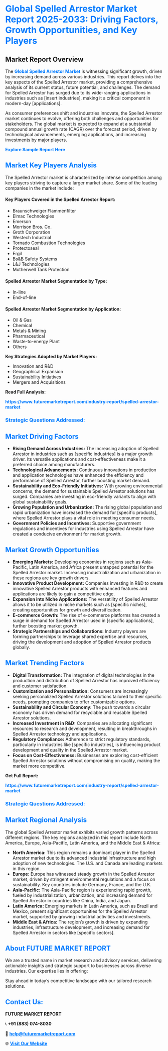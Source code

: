 <h1 style="color: #007BFF;">Global Spelled Arrestor Market Report 2025-2033: Driving Factors, Growth Opportunities, and Key Players</h1>

<section id="overview">
<h2>Market Report Overview</h2>
<p>The <a href="https://www.futuremarketreport.com/industry-report/spelled-arrestor-market" style="color: #007BFF; text-decoration: none;"><strong>Global Spelled Arrestor Market</strong></a> is witnessing significant growth, driven by increasing demand across various industries. This report delves into the key aspects of the Spelled Arrestor market, providing a comprehensive analysis of its current status, future potential, and challenges. The demand for Spelled Arrestor has surged due to its wide-ranging applications in industries such as [insert industries], making it a critical component in modern-day [applications].</p>
<p>As consumer preferences shift and industries innovate, the Spelled Arrestor market continues to evolve, offering both challenges and opportunities for stakeholders. The global market is expected to expand at a substantial compound annual growth rate (CAGR) over the forecast period, driven by technological advancements, emerging applications, and increasing investments by major players.</p>
</section>

<section id="overview">
<p><a href="https://www.futuremarketreport.com/request-sample/reportId=62193" style="color: #007BFF; text-decoration: none;"><strong>Explore Sample Report Here</strong></a></p>
</section>

<section id="key-players">
<h2 style="color: #007BFF;">Market Key Players Analysis</h2>
<p>The Spelled Arrestor market is characterized by intense competition among key players striving to capture a larger market share. Some of the leading companies in the market include:</p>
<h4>Key Players Covered in the Spelled Arrestor Report:</h4>
<ul><li>Braunschweiger Flammenfilter</li><li>Elmac Technologies</li><li>Emerson</li><li>Morrison Bros. Co.</li><li>Groth Corporation</li><li>Westech Industrial</li><li>Tornado Combustion Technologies</li><li>Protectoseal</li><li>Ergil</li><li>Bs&amp;B Safety Systems</li><li>L&amp;J Technologies</li><li>Motherwell Tank Protection</li></ul>
<h4>Spelled Arrestor Market Segmentation by Type:</h4>
<ul><li>In-line</li><li>End-of-line</li></ul>

<h4>Spelled Arrestor Market Segmentation by Application:</h4>
<ul><li>Oil &amp; Gas</li><li>Chemical</li><li>Metals &amp; Mining</li><li>Pharmaceutical</li><li>Waste-to-energy Plant</li><li>Others</li></ul>
<p><strong>Key Strategies Adopted by Market Players:</strong></p>
<ul>
<li>Innovation and R&D</li>
<li>Geographical Expansion</li>
<li>Sustainability Initiatives</li>
<li>Mergers and Acquisitions</li>
</ul>
</section>

<section>
<p><strong>Read Full Analysis: </strong></p><a href="https://www.futuremarketreport.com/industry-report/spelled-arrestor-market" style="color: #007BFF; text-decoration: none;"><strong>https://www.futuremarketreport.com/industry-report/spelled-arrestor-market</strong></a>
<h3 style="color: #007BFF;">Strategic Questions Addressed:</h3>
</section>

<section id="driving-factors">
<h2 style="color: #007BFF;">Market Driving Factors</h2>
<ul>
<li><strong>Rising Demand Across Industries:</strong> The increasing adoption of Spelled Arrestor in industries such as [specific industries] is a major growth driver. Its versatile applications and cost-effectiveness make it a preferred choice among manufacturers.</li>
<li><strong>Technological Advancements:</strong> Continuous innovations in production and application technologies have enhanced the efficiency and performance of Spelled Arrestor, further boosting market demand.</li>
<li><strong>Sustainability and Eco-Friendly Initiatives:</strong> With growing environmental concerns, the demand for sustainable Spelled Arrestor solutions has surged. Companies are investing in eco-friendly variants to align with global sustainability goals.</li>
<li><strong>Growing Population and Urbanization:</strong> The rising global population and rapid urbanization have increased the demand for [specific products], where Spelled Arrestor plays a vital role in meeting consumer needs.</li>
<li><strong>Government Policies and Incentives:</strong> Supportive government regulations and incentives for industries using Spelled Arrestor have created a conducive environment for market growth.</li>
</ul>
</section>

<section id="growth-opportunities">
<h2 style="color: #007BFF;">Market Growth Opportunities</h2>
<ul>
<li><strong>Emerging Markets:</strong> Developing economies in regions such as Asia-Pacific, Latin America, and Africa present untapped potential for the Spelled Arrestor market. Increasing industrialization and urbanization in these regions are key growth drivers.</li>
<li><strong>Innovative Product Development:</strong> Companies investing in R&D to create innovative Spelled Arrestor products with enhanced features and applications are likely to gain a competitive edge.</li>
<li><strong>Expansion into Niche Applications:</strong> The versatility of Spelled Arrestor allows it to be utilized in niche markets such as [specific niches], creating opportunities for growth and diversification.</li>
<li><strong>E-commerce Growth:</strong> The rise of e-commerce platforms has created a surge in demand for Spelled Arrestor used in [specific applications], further boosting market growth.</li>
<li><strong>Strategic Partnerships and Collaborations:</strong> Industry players are forming partnerships to leverage shared expertise and resources, driving the development and adoption of Spelled Arrestor products globally.</li>
</ul>
</section>

<section id="trending-factors">
<h2 style="color: #007BFF;">Market Trending Factors</h2>
<ul>
<li><strong>Digital Transformation:</strong> The integration of digital technologies in the production and distribution of Spelled Arrestor has improved efficiency and customer satisfaction.</li>
<li><strong>Customization and Personalization:</strong> Consumers are increasingly seeking personalized Spelled Arrestor solutions tailored to their specific needs, prompting companies to offer customizable options.</li>
<li><strong>Sustainability and Circular Economy:</strong> The push towards a circular economy has driven demand for recyclable and reusable Spelled Arrestor solutions.</li>
<li><strong>Increased Investment in R&D:</strong> Companies are allocating significant resources to research and development, resulting in breakthroughs in Spelled Arrestor technology and applications.</li>
<li><strong>Regulatory Compliance:</strong> Adherence to strict regulatory standards, particularly in industries like [specific industries], is influencing product development and quality in the Spelled Arrestor market.</li>
<li><strong>Focus on Cost-Effectiveness:</strong> Businesses are exploring cost-efficient Spelled Arrestor solutions without compromising on quality, making the market more competitive.</li>
</ul>
</section>

<section>
<p><strong>Get Full Report: </strong></p><a href="https://www.futuremarketreport.com/industry-report/spelled-arrestor-market" style="color: #007BFF; text-decoration: none;"><strong>https://www.futuremarketreport.com/industry-report/spelled-arrestor-market</strong></a>
<h3 style="color: #007BFF;">Strategic Questions Addressed:</h3>
</section>


<section id="regional-analysis">
<h2 style="color: #007BFF;">Market Regional Analysis</h2>
<p>The global Spelled Arrestor market exhibits varied growth patterns across different regions. The key regions analyzed in this report include North America, Europe, Asia-Pacific, Latin America, and the Middle East & Africa:</p>
<ul>
<li><strong>North America:</strong> This region remains a dominant player in the Spelled Arrestor market due to its advanced industrial infrastructure and high adoption of new technologies. The U.S. and Canada are leading markets in this region.</li>
<li><strong>Europe:</strong> Europe has witnessed steady growth in the Spelled Arrestor market, driven by stringent environmental regulations and a focus on sustainability. Key countries include Germany, France, and the U.K.</li>
<li><strong>Asia-Pacific:</strong> The Asia-Pacific region is experiencing rapid growth, fueled by industrialization, urbanization, and increasing demand for Spelled Arrestor in countries like China, India, and Japan.</li>
<li><strong>Latin America:</strong> Emerging markets in Latin America, such as Brazil and Mexico, present significant opportunities for the Spelled Arrestor market, supported by growing industrial activities and investments.</li>
<li><strong>Middle East & Africa:</strong> The region’s growth is driven by expanding industries, infrastructure development, and increasing demand for Spelled Arrestor in sectors like [specific sectors].</li>
</ul>
</section>

<footer>
<h2 style="color: #007BFF;">About FUTURE MARKET REPORT</h2>
<p>We are a trusted name in market research and advisory services, delivering actionable insights and strategic support to businesses across diverse industries. Our expertise lies in offering:</p>

<p>Stay ahead in today’s competitive landscape with our tailored research solutions.</p>

<h2 style="color: #007BFF;">Contact Us:</h2>
<p><strong>FUTURE MARKET REPORT</strong></p>
<p>📞 <strong>+91 (883) 074-8030</strong></p>
<p>📧 <strong><a href="mailto:help@futuremarketreport.com" style="color: #007BFF;">help@futuremarketreport.com</a></strong></p>
<p>🌐 <strong><a href="https://www.futuremarketreport.com/" style="color: #007BFF;">Visit Our Website</a></strong></p>
</footer>